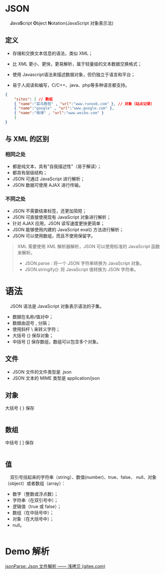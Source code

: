 # JSON

    **J**ava**S**cript **O**bject **N**otation(JavaScript 对象表示法)

## 定义

- 存储和交换文本信息的语法，类似 XML；

- 比 XML 更小、更快，更易解析，属于轻量级的文本数据交换格式；

- 使用 Javascript语法来描述数据对象，但仍独立于语言和平台；

- 易于人阅读和编写，C/C++、java、php等多种语言都支持。

```json
{
    "sites": [ // 数组
    { "name":"菜鸟教程" , "url":"www.runoob.com" }, // 对象（站点记录）
    { "name":"google" , "url":"www.google.com" }, 
    { "name":"微博" , "url":"www.weibo.com" }
    ]
}
```

## 与 XML 的区别

### 相同之处

- 都是纯文本，具有"自我描述性"（易于解读）；
- 都具有层级结构；
- JSON 可通过 JavaScript 进行解析；
- JSON 数据可使用 AJAX 进行传输。

### 不同之处

- JSON 不需要结束标签，还更加简短；
- JSON 可直接使用现有 JavaScript 对象进行解析；
- 针对 AJAX 应用，JSON 读写速度更快更简单；
- JSON 能够使用内建的 JavaScript eval() 方法进行解析；
- JSON 可以使用数组，而且不使用保留字。

> XML 需要使用 XML 解析器解析，JSON 可以使用标准的 JavaScript 函数来解析。
> 
> - JSON.parse : 将一个 JSON 字符串转换为 JavaScript 对象。
> - JSON.stringify(): 将 JavaScript 值转换为 JSON 字符串。

# 语法

    JSON 语法是 JavaScript 对象表示语法的子集。

- 数据在名称/值对中；
- 数据由逗号 , 分隔；
- 使用斜杆 \ 来转义字符；
- 大括号 {} 保存对象；
- 中括号 [] 保存数组，数组可以包含多个对象。

## 文件

- JSON 文件的文件类型是 .json
- JSON 文本的 MIME 类型是 application/json

## 对象

大括号 { } 保存

<img src="file:///E:/MarkText/image cache/2022-12-08-20-54-31-image.png" title="" alt="" data-align="center">

## 数组

中括号 [ ] 保存

<img src="file:///E:/MarkText/image cache/2022-12-08-20-55-10-image.png" title="" alt="" data-align="center">

## 值

    双引号括起来的字符串（string）、数值(number)、true、false、 null、对象（object）或者数组（array）：

- 数字（整数或浮点数）；
- 字符串（在双引号中）；
- 逻辑值（true 或 false）；
- 数组（在中括号中）；
- 对象（在大括号中）；
- null。

<img src="file:///E:/MarkText/image cache/2022-12-08-20-56-38-image.png" title="" alt="" data-align="center">

# Demo 解析

[jsonParse: Json 文件解析 —— 浅拷贝 (gitee.com)](https://gitee.com/zheng_shuobin/jsonParse)
